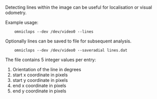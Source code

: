 Detecting lines within the image can be useful for localisation or visual odometry.

Example usage:

```
    omniclops --dev /dev/video0 --lines
```

Optionally lines can be saved to file for subsequent analysis.

```
    omniclops --dev /dev/video0 --saveradial lines.dat
```

The file contains 5 integer values per entry:

  1. Orientation of the line in degrees
  1. start x coordinate in pixels
  1. start y coordinate in pixels
  1. end x coordinate in pixels
  1. end y coordinate in pixels
